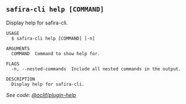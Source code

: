 <!-- order:18 -->
<!-- PLEASE! Don't edit this file, auto generated! -->

## `safira-cli help [COMMAND]`

Display help for safira-cli.

```
USAGE
  $ safira-cli help [COMMAND] [-n]

ARGUMENTS
  COMMAND  Command to show help for.

FLAGS
  -n, --nested-commands  Include all nested commands in the output.

DESCRIPTION
  Display help for safira-cli.
```

_See code: [@oclif/plugin-help](https://github.com/oclif/plugin-help/blob/v5.1.12/src/commands/help.ts)_
